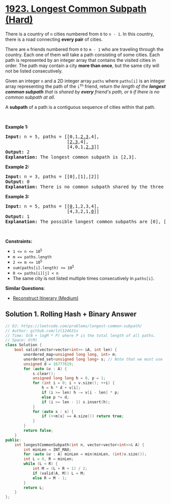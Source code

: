 # [1923. Longest Common Subpath (Hard)](https://leetcode.com/problems/longest-common-subpath/)

<p>There is a country of <code>n</code> cities numbered from <code>0</code> to <code>n - 1</code>. In this country, there is a road connecting <b>every pair</b> of cities.</p>

<p>There are <code>m</code> friends numbered from <code>0</code> to <code>m - 1</code> who are traveling through the country. Each one of them will take a path consisting of some cities. Each path is represented by an integer array that contains the visited cities in order. The path may contain a city <strong>more than once</strong>, but the same city will not be listed consecutively.</p>

<p>Given an integer <code>n</code> and a 2D integer array <code>paths</code> where <code>paths[i]</code> is an integer array representing the path of the <code>i<sup>th</sup></code> friend, return <em>the length of the <strong>longest common subpath</strong> that is shared by <strong>every</strong> friend's path, or </em><code>0</code><em> if there is no common subpath at all</em>.</p>

<p>A <strong>subpath</strong> of a path is a contiguous sequence of cities within that path.</p>

<p>&nbsp;</p>
<p><strong>Example 1:</strong></p>

<pre><strong>Input:</strong> n = 5, paths = [[0,1,<u>2,3</u>,4],
                       [<u>2,3</u>,4],
                       [4,0,1,<u>2,3</u>]]
<strong>Output:</strong> 2
<strong>Explanation:</strong> The longest common subpath is [2,3].
</pre>

<p><strong>Example 2:</strong></p>

<pre><strong>Input:</strong> n = 3, paths = [[0],[1],[2]]
<strong>Output:</strong> 0
<strong>Explanation:</strong> There is no common subpath shared by the three paths.
</pre>

<p><strong>Example 3:</strong></p>

<pre><strong>Input:</strong> n = 5, paths = [[<u>0</u>,1,2,3,4],
                       [4,3,2,1,<u>0</u>]]
<strong>Output:</strong> 1
<strong>Explanation:</strong> The possible longest common subpaths are [0], [1], [2], [3], and [4]. All have a length of 1.</pre>

<p>&nbsp;</p>
<p><strong>Constraints:</strong></p>

<ul>
	<li><code>1 &lt;= n &lt;= 10<sup>5</sup></code></li>
	<li><code>m == paths.length</code></li>
	<li><code>2 &lt;= m &lt;= 10<sup>5</sup></code></li>
	<li><code>sum(paths[i].length) &lt;= 10<sup>5</sup></code></li>
	<li><code>0 &lt;= paths[i][j] &lt; n</code></li>
	<li>The same city is not listed multiple times consecutively in <code>paths[i]</code>.</li>
</ul>


**Similar Questions**:
* [Reconstruct Itinerary (Medium)](https://leetcode.com/problems/reconstruct-itinerary/)

## Solution 1. Rolling Hash + Binary Answer

```cpp
// OJ: https://leetcode.com/problems/longest-common-subpath/
// Author: github.com/lzl124631x
// Time: O(N + logM * P) where P is the total length of all paths.
// Space: O(M)
class Solution {
    bool valid(vector<vector<int>> &A, int len) {
        unordered_map<unsigned long long, int> m;
        unordered_set<unsigned long long> s; // Note that we must use `unsigned long long` to avoid hash conflict
        unsigned d = 16777619;
        for (auto &v : A) {
            s.clear();
            unsigned long long h = 0, p = 1;
            for (int i = 0; i < v.size(); ++i) {
                h = h * d + v[i];
                if (i >= len) h -= v[i - len] * p;
                else p *= d;
                if (i >= len - 1) s.insert(h);
            }
            for (auto x : s) {
                if (++m[x] == A.size()) return true;
            }
        }
        return false;
    }
public:
    int longestCommonSubpath(int n, vector<vector<int>>& A) {
        int minLen = INT_MAX;
        for (auto &v : A) minLen = min(minLen, (int)v.size());
        int L = 0, R = minLen;
        while (L < R) {
            int M = (L + R + 1) / 2;
            if (valid(A, M)) L = M;
            else R = M - 1;
        }
        return L;
    }
};
```